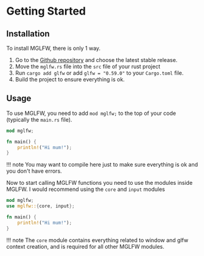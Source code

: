 # Getting Started
## Installation
To install MGLFW, there is only 1 way. 

1. Go to the [Github repository](https://github.com/Skelebyte/mglfw/releases) and choose the latest stable release.
2. Move the `mglfw.rs` file into the `src` file of your rust project
3. Run `cargo add glfw` or add `glfw = "0.59.0"` to your `Cargo.toml` file.
4. Build the project to ensure everything is ok.

## Usage
To use MGLFW, you need to add `mod mglfw;` to the top of your code (typically the `main.rs` file).
```rust title="main.rs"
mod mglfw;

fn main() {
    println!("Hi mum!");
}
```
!!! note
    You may want to compile here just to make sure everything is ok and you don't have errors.

Now to start calling MGLFW functions you need to use the modules inside MGLFW. I would recommend using the `core` and `input` modules
```rust title="main.rs"
mod mglfw;
use mglfw::{core, input};

fn main() {
    println!("Hi mum!");
}
```
!!! note
    The `core` module contains everything related to window and glfw context creation, and is required for all other MGLFW modules.

